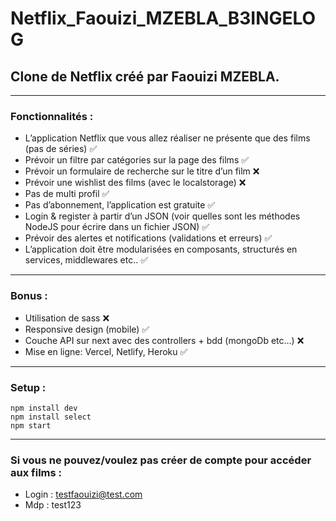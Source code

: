 # Netflix_Faouizi_MZEBLA_B3INGELOG
## Clone de Netflix créé par Faouizi MZEBLA.

***

### Fonctionnalités :
- L’application Netflix que vous allez réaliser ne présente que des films (pas de séries) ✅
- Prévoir un filtre par catégories sur la page des films ✅
- Prévoir un formulaire de recherche sur le titre d’un film ❌
- Prévoir une wishlist des films (avec le localstorage) ❌
- Pas de multi profil ✅
- Pas d’abonnement, l’application est gratuite ✅
- Login & register à partir d’un JSON (voir quelles sont les méthodes NodeJS pour écrire dans un fichier JSON) ✅
- Prévoir des alertes et notifications (validations et erreurs) ✅
- L’application doit être modularisées en composants, structurés en services, middlewares etc.. ✅

***

### Bonus :
- Utilisation de sass ❌
- Responsive design (mobile) ✅
- Couche API sur next avec des controllers + bdd (mongoDb etc…) ❌
- Mise en ligne: Vercel, Netlify, Heroku ✅

***

### Setup :
```
npm install dev
npm install select
npm start
```
***

### Si vous ne pouvez/voulez pas créer de compte pour accéder aux films :
- Login : testfaouizi@test.com
- Mdp : test123

